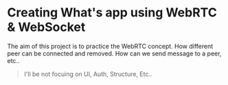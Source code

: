 # Creating What's app using WebRTC & WebSocket
The aim of this project is to practice the WebRTC concept. How different peer can be connected and removed. How can we send message to a peer, etc..

> I'll be not focuing on UI, Auth, Structure, Etc..

